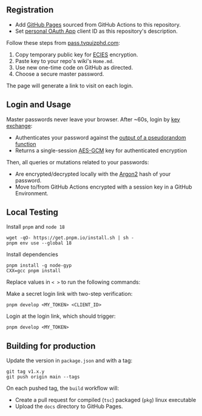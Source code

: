 ## Registration

- Add [GitHub Pages](../../settings/pages) sourced from GitHub Actions to this repository.
- Set [personal OAuth App](https://github.com/settings/developers) client ID as this repository's description.

Follow these steps from [pass.tvquizphd.com](https://pass.tvquizphd.com):

1. Copy temporary public key for [ECIES][ECIES] encryption.
2. Paste key to your repo's wiki's `Home.md`.
3. Use new one-time code on GitHub as directed.
4. Choose a secure master password.

The page will generate a link to visit on each login.

## Login and Usage

Master passwords never leave your browser. After ~60s, login by [key exchange][PAKE]:

- Authenticates your password against the [output of a pseudorandom function][OPRF]
- Returns a single-session [AES-GCM][GCM] key for authenticated encryption

Then, all queries or mutations related to your passwords:

- Are encrypted/decrypted locally with the [Argon2][Argon2] hash of your password.
- Move to/from GitHub Actions encrypted with a session key in a GitHub Environment.

## Local Testing

Install `pnpm` and `node 18`

```
wget -qO- https://get.pnpm.io/install.sh | sh -
pnpm env use --global 18
```

Install dependencies

```
pnpm install -g node-gyp
CXX=gcc pnpm install
```

Replace values in `< >` to run the following commands:

Make a secret login link with two-step verification:

```
pnpm develop <MY_TOKEN> <CLIENT_ID>
```

Login at the login link, which should trigger:

```
pnpm develop <MY_TOKEN>
```

## Building for production 

Update the version in `package.json` and with a tag:

```
git tag v1.x.y
git push origin main --tags
```
On each pushed tag, the `build` workflow will:

- Create a pull request for compiled (`tsc`) packaged (`pkg`) linux executable
- Upload the `docs` directory to GitHub Pages.

[ECIES]: https://en.wikipedia.org/wiki/Integrated_Encryption_Scheme
[PAKE]: https://blog.cloudflare.com/opaque-oblivious-passwords/
[OPRF]: https://www.npmjs.com/package/oprf#security-guarantees
[Argon2]: https://github.com/p-h-c/phc-winner-argon2
[GCM]: https://www.aes-gcm.com/
